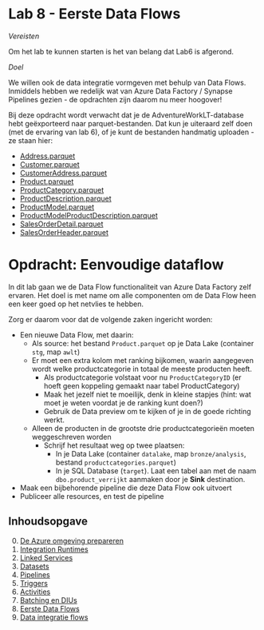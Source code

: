# Lab 8 - Eerste Data Flows

*Vereisten*

Om het lab te kunnen starten is het van belang dat Lab6 is afgerond.

*Doel*

We willen ook de data integratie vormgeven met behulp van Data Flows. Inmiddels hebben we redelijk wat van Azure Data Factory / Synapse Pipelines gezien - de opdrachten zijn daarom nu meer hoogover!

Bij deze opdracht wordt verwacht dat je de AdventureWorkLT-database hebt geëxporteerd naar parquet-bestanden. Dat kun je uiteraard zelf doen (met de ervaring van lab 6), of je kunt de bestanden handmatig uploaden - ze staan hier:

* [Address.parquet](parquetfiles/Address.parquet)
* [Customer.parquet](parquetfiles/Customer.parquet)
* [CustomerAddress.parquet](parquetfiles/CustomerAddress.parquet)
* [Product.parquet](parquetfiles/Product.parquet)
* [ProductCategory.parquet](parquetfiles/ProductCategory.parquet)
* [ProductDescription.parquet](parquetfiles/ProductDescription.parquet)
* [ProductModel.parquet](parquetfiles/ProductModel.parquet)
* [ProductModelProductDescription.parquet](parquetfiles/ProductModelProductDescription.parquet)
* [SalesOrderDetail.parquet](parquetfiles/SalesOrderDetail.parquet)
* [SalesOrderHeader.parquet](parquetfiles/SalesOrderHeader.parquet)

# Opdracht: Eenvoudige dataflow

In dit lab gaan we de Data Flow functionaliteit van Azure Data Factory zelf ervaren. Het doel is met name om alle componenten om de Data Flow heen een keer goed op het netvlies te hebben.

Zorg er daarom voor dat de volgende zaken ingericht worden:

* Een nieuwe Data Flow, met daarin:
  * Als source: het bestand `Product.parquet` op je Data Lake (container `stg`, map `awlt`)
  * Er moet een extra kolom met ranking bijkomen, waarin aangegeven wordt welke productcategorie in totaal de meeste producten heeft.
    * Als productcategorie volstaat voor nu `ProductCategoryID` (er hoeft geen koppeling gemaakt naar tabel ProductCategory)
    * Maak het jezelf niet te moeilijk, denk in kleine stapjes (hint: wat moet je weten voordat je de ranking kunt doen?)
    * Gebruik de Data preview om te kijken of je in de goede richting werkt.
  * Alleen de producten in de grootste drie productcategorieën moeten weggeschreven worden
    * Schrijf het resultaat weg op twee plaatsen:
      * In je Data Lake (container `datalake`, map `bronze/analysis`, bestand `productcategories.parquet`)
      * In je SQL Database (`target`). Laat een tabel aan met de naam `dbo.product_verrijkt` aanmaken door je **Sink** destination.
* Maak een bijbehorende pipeline die deze Data Flow ook uitvoert
* Publiceer alle resources, en test de pipeline

## Inhoudsopgave

0. [De Azure omgeving prepareren](../0Prep/LabVoorbereiding0.md)
1. [Integration Runtimes](../Lab1/LabInstructions1.md)
2. [Linked Services](../Lab2/LabInstructions2.md)
3. [Datasets](../Lab3/LabInstructions3.md)
4. [Pipelines](../Lab4/LabInstructions4.md)
5. [Triggers](../Lab5/LabInstructions5.md)
6. [Activities](../Lab6/LabInstructions6.md)
7. [Batching en DIUs](../Lab7/LabInstructions7.md)
8. [Eerste Data Flows](../Lab8/LabInstructions8.md)
9. [Data integratie flows](../Lab9/LabInstructions9.md)